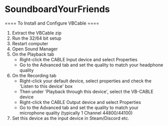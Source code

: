 # SoundboardYourFriends

==== To Install and Configure VBCable ====
1. Extract the VBCable zip
2. Run the 32/64 bit setup
3. Restart computer
4. Open Sound Manager
5. On the Playback tab
	- Right-click the CABLE Input device and select Properties
	- Go to the Advanced tab and set the quality to match your headphone quality
6. On the Recording tab
	- Right-click your default device, select properties and check the 'Listen to this device' box
	- Then under 'Playback through this device', select the VB-CABLE device 
	- Right-click the CABLE Output device and select Properties
	- Go to the Advanced tab and set the quality to match your microphone quality (typically 1 Channel 44800/44100)
7. Set this device as the input device in Steam/Discord etc.
